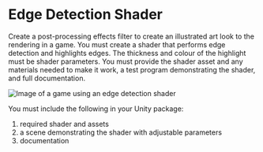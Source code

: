 # Edge Detection Shader

Create a post-processing effects filter to create an illustrated art look to the rendering in a game. You must create a shader that performs edge detection and highlights edges. The thickness and colour of the highlight must be shader parameters. You must provide the shader asset and any materials needed to make it work, a test program demonstrating the shader, and full documentation.

![Image of a game using an edge detection shader](http://i.imgur.com/AC1ZSeV.png "example of edge detection for drawing outlines")

You must include the following in your Unity package:

1. required shader and assets
2. a scene demonstrating the shader with adjustable parameters
3. documentation